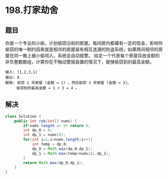 # 198.打家劫舍
## 题目
你是一个专业的小偷，计划偷窃沿街的房屋。每间房内都藏有一定的现金，影响你偷窃的唯一制约因素就是相邻的房屋装有相互连通的防盗系统，如果两间相邻的房屋在同一晚上被小偷闯入，系统会自动报警。
给定一个代表每个房屋存放金额的非负整数数组，计算你在不触动警报装置的情况下，能够偷窃到的最高金额。
```
输入: [1,2,3,1]
输出: 4
解释: 偷窃 1 号房屋 (金额 = 1) ，然后偷窃 3 号房屋 (金额 = 3)。
     偷窃到的最高金额 = 1 + 3 = 4 。
```
## 解决
```java
class Solution {
    public int rob(int[] nums) {
        if(nums.length == 0) return 0;
        int dp_0 = 0;
        int dp_1 = nums[0];
        for(int i=1;i<nums.length;i++){
            int temp = dp_0;
            dp_0 = Math.max(dp_0,dp_1);
            dp_1 = Math.max(temp+nums[i],dp_1);
        }
        return Math.max(dp_0,dp_1);
    }
}
```
